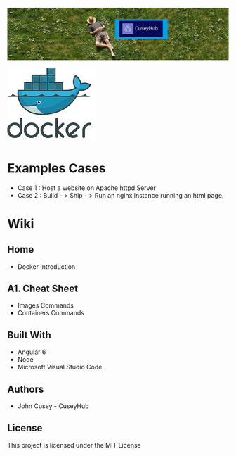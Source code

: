![CuseyHub](https://github.com/cusey/ImageForWiki/blob/master/Logos/CuseyHub_Banner_Small.jpg)

![Docker Logo](https://github.com/cusey/ImageForWiki/blob/master/Logos/Docker.PNG)

# Examples Cases  

* Case 1 : Host a website on Apache httpd Server
* Case 2 : Build - > Ship - > Run an nginx instance running an html page.

# Wiki
## Home 
* Docker Introduction
## A1. Cheat Sheet
* Images Commands 
* Containers Commands  

## Built With
* Angular 6
* Node
* Microsoft Visual Studio Code     

## Authors
* John Cusey - CuseyHub  

## License   
This project is licensed under the MIT License
